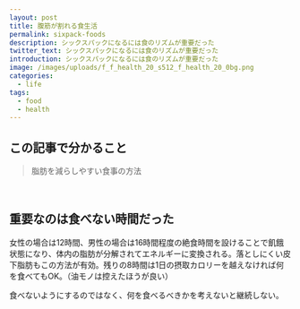 ```yaml
---
layout: post
title: 腹筋が割れる食生活
permalink: sixpack-foods
description: シックスパックになるには食のリズムが重要だった
twitter_text: シックスパックになるには食のリズムが重要だった
introduction: シックスパックになるには食のリズムが重要だった
image: /images/uploads/f_f_health_20_s512_f_health_20_0bg.png
categories:
  - life
tags:
  - food
  - health
---
```

## この記事で分かること

> 脂肪を減らしやすい食事の方法  

<br/>

## 重要なのは食べない時間だった
女性の場合は12時間、男性の場合は16時間程度の絶食時間を設けることで飢餓状態になり、体内の脂肪が分解されてエネルギーに変換される。落としにくい皮下脂肪もこの方法が有効。残りの8時間は1日の摂取カロリーを越えなければ何を食べてもOK。（油モノは控えたほうが良い）

食べないようにするのではなく、何を食べるべきかを考えないと継続しない。

<br/>

